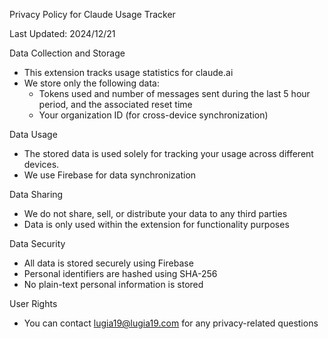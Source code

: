 Privacy Policy for Claude Usage Tracker

Last Updated: 2024/12/21

Data Collection and Storage
- This extension tracks usage statistics for claude.ai
- We store only the following data:
  - Tokens used and number of messages sent during the last 5 hour period, and the associated reset time
  - Your organization ID (for cross-device synchronization)

Data Usage
- The stored data is used solely for tracking your usage across different devices.
- We use Firebase for data synchronization

Data Sharing
- We do not share, sell, or distribute your data to any third parties
- Data is only used within the extension for functionality purposes

Data Security
- All data is stored securely using Firebase
- Personal identifiers are hashed using SHA-256
- No plain-text personal information is stored

User Rights
- You can contact lugia19@lugia19.com for any privacy-related questions
